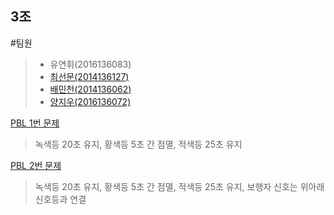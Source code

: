 3조
---
#팀원
> - 유연휘(2016136083)
> - [최선문(2014136127)](https://github.com/kutmicro2017/2014136127)
> - [배민천(2014136062)](https://github.com/kutmicro2017/2014136062)
> - [양지우(2016136072)](https://github.com/kutmicro2017/2016136072)


[PBL 1번 문제](https://youtu.be/hBfagQtfRRo)
> 녹색등 20초 유지, 황색등 5초 간 점멸, 적색등 25초 유지

[PBL 2번 문제](https://youtu.be/hFT2d28FYZA)
> 녹색등 20초 유지, 황색등 5초 간 점멸, 적색등 25초 유지, 보행자 신호는 위아래 신호등과 연결
